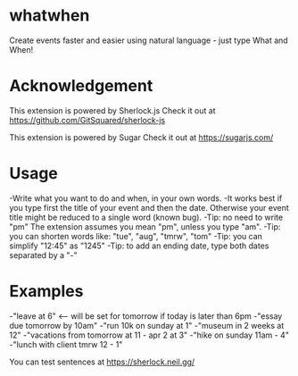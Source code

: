 # whatwhen

Create events faster and easier using natural language - just type What and When!

# Acknowledgement

This extension is powered by Sherlock.js
Check it out at https://github.com/GitSquared/sherlock-js

This extension is powered by Sugar
Check it out at https://sugarjs.com/

# Usage

-Write what you want to do and when, in your own words.
-It works best if you type first the title of your event and then the date.
Otherwise your event title might be reduced to a single word (known bug).
-Tip: no need to write "pm"
The extension assumes you mean "pm", unless you type "am".
-Tip: you can shorten words like: "tue", "aug", "tmrw", "tom"
-Tip: you can simplify "12:45" as "1245"
-Tip: to add an ending date, type both dates separated by a "-"

# Examples

-"leave at 6" <-- will be set for tomorrow if today is later than 6pm
-"essay due tomorrow by 10am"
-"run 10k on sunday at 1"
-"museum in 2 weeks at 12"
-"vacations from tomorrow at 11 - apr 2 at 3"
-"hike on sunday 11am - 4"
-"lunch with client tmrw 12 - 1"

You can test sentences at https://sherlock.neil.gg/
